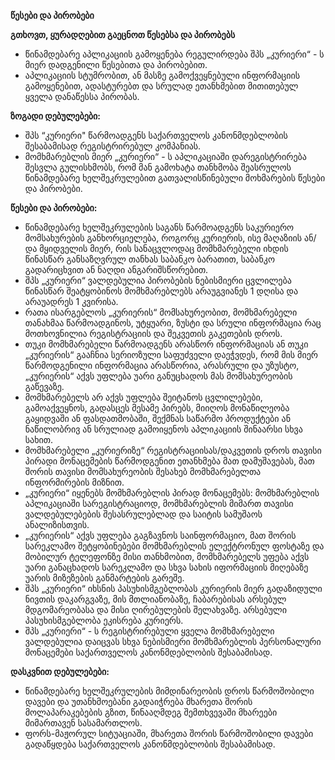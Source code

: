 **წესები და პირობები**

**გთხოვთ, ყურადღებით გაეცნოთ წესებსა და პირობებს**

*  წინამდებარე აპლიკაციის გამოყენება რეგულირდება შპს „კურიერი“ - ს მიერ დადგენილი წესებითა და პირობებით.
*  აპლიკაციის სტუმრობით, ან მასზე გამოქვეყნებული ინფორმაციის გამოყენებით, ადასტურებთ და სრულად ეთანხმებით მითითებულ ყველა დანაწესსა პირობას.

**ზოგადი დებულებები:**

*  შპს “კურიერი" წარმოადგენს საქართველოს კანონმდებლობის შესაბამისად რეგისტრირებულ კომპანიას.
*  მომხმარებლის მიერ „კურიერი“ - ს აპლიკაციაში დარეგისტრირება შესვლა გულისხმობს, რომ მან გამოხატა თანხმობა შეასრულოს წინამდებარე ხელშეკრულებით გათვალისწინებული მოხმარების წესები და პირობები.

**წესები და პირობები:**

*  წინამდებარე ხელშეკრულების საგანს წარმოადგენს საკურიერო მომსახურების განხორციელება, როგორც კურიერის, ისე მაღაზიის ან/და მყიდველის მიერ, რის სანაცვლოდაც მომხმარებელი იხდის წინასწარ განსაზღვრულ თანხას საბანკო ბარათით, საბანკო გადარიცხვით ან ნაღდი ანგარიშსწორებით.
*  შპს „კურიერი“ ვალდებულია პირობების ნებისმიერი ცვლილება წინასწარ შეატყობინოს მომხმარებლებს არაუგვიანეს 1 დღისა და არაუადრეს 1 კვირისა. 
*  რათა ისარგებლოს „კურიერის“ მომსახურეობით, მომხმარებელი თანახმაა წარმოადგინოს, უტყუარი, ზუსტი და სრული ინფორმაცია რაც მოთხოვნილია რეგისტრაციის და შეკვეთის გაკეთების დროს.
*  თუკი მომხმარებელი წარმოადგენს არასწორ ინფორმაციას ან თუკი „კურიერის“ გააჩნია სერიოზული საფუძველი დაეჭვდეს, რომ მის მიერ წარმოდგენილი ინფორმაცია არასწორია, არასრული და უზუსტო, „კურიერის“ აქვს უფლება უარი განუცხადოს მას მომსახურეობის გაწევაზე.
*  მომხმარებელს არ აქვს უფლება შეიტანოს ცვლილებები, გამოაქვეყნოს, გადასცეს მესამე პირებს, მიიღოს მონაწილეობა გაყიდვაში ან ფასდათმობაში, შექმნას საწარმო პროდუქტები ან ნაწილობრივ ან სრულიად გამოიყენოს აპლიკაციის შინაარსი სხვა სახით.
*  მომხმარებელი „კურიერიზე“  რეგისტრაციისას/დაკვეთის დროს თავისი პირადი მონაცემების წარმოდგენით ეთანხმება მათ დამუშავებას, მათ შორის თავისი მომსახურეობის შესახებ მომხმარებელთა ინფორმირების მიზნით.
*  „კურიერი“ იყენებს მომხმარებლის პირად მონაცემებს: მომხმარებლის აპლიკაციაში სარეგისტრაციოდ, მომხმარებლის მიმართ თავისი ვალდებულებების შესასრულებლად და საიტის სამუშაოს ანალიზისთვის.
*  „კურიერის“ აქვს უფლება გაგზავნოს საინფორმაციო, მათ შორის სარეკლამო შეტყობინებები მომხმარებლის ელექტრონულ ფოსტაზე და მობილურ ტელეფონზე მისი თანხმობით, მომხმარებელს უფება აქვს უარი განაცხადოს სარეკლამო და სხვა სახის იფორმაციის მიღებაზე უარის მიზეზების განმარტების გარეშე.
*  შპს „კურიერი“ იხსნის პასუხისმგებლობას კურიერის მიერ გადაზიდული ნივთის დაკარგვაზე, მის მთლიანობაზე, ჩაბარებისას არსებულ მდგომარეობასა და მისი ღირებულების შელახვაზე. არსებული პასუხისმგებლობა ეკისრება კურიერს.
*  შპს „კურიერი“ - ს რეგისტრირებული ყველა მომხმარებელი ვალდებულია დაიცვას სხვა ნებისმიერი მომხმარებლის პერსონალური მონაცემები საქართველოს კანონმდებლობის შესაბამისად. 

**დასკვნით დებულებები:**

*  წინამდებარე ხელშეკრულების მიმდინარეობის დროს წარმოშობილი დავები და უთანხმოებანი გადაიჭრება მხარეთა შორის მოლაპარაკებების გზით, წინააღმდეგ შემთხვევაში მხარეები მიმართავენ სასამართლოს.
*  ფორს-მაჟორულ სიტუაციაში, მხარეთა შორის წარმოშობილი დავები გადაწყდება საქართველოს კანონმდებლობის შესაბამისად.

